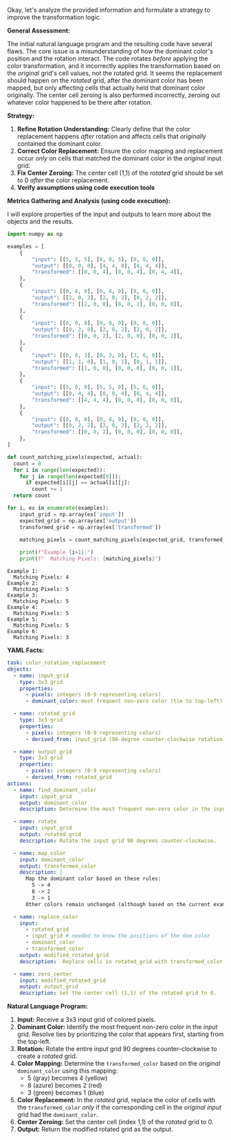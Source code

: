Okay, let's analyze the provided information and formulate a strategy to improve the transformation logic.

**General Assessment:**

The initial natural language program and the resulting code have several flaws. The core issue is a misunderstanding of how the dominant color's position and the rotation interact. The code rotates *before* applying the color transformation, and it incorrectly applies the transformation based on the *original* grid's cell values, not the rotated grid. It seems the replacement should happen on the *rotated* grid, after the dominant color has been mapped, but only affecting cells that actually held that dominant color originally. The center cell zeroing is also performed incorrectly, zeroing out whatever color happened to be there after rotation.

**Strategy:**

1.  **Refine Rotation Understanding:** Clearly define that the color replacement happens *after* rotation and affects cells that *originally* contained the dominant color.
2.  **Correct Color Replacement:** Ensure the color mapping and replacement occur *only* on cells that matched the dominant color in the *original* input grid.
3.  **Fix Center Zeroing:** The center cell (1,1) of the *rotated* grid should be set to 0 *after* the color replacement.
4. **Verify assumptions using code execution tools**

**Metrics Gathering and Analysis (using code execution):**

I will explore properties of the input and outputs to learn more about the objects and the results.


``` python
import numpy as np

examples = [
    {
        "input": [[5, 5, 5], [0, 0, 5], [0, 0, 0]],
        "output": [[0, 0, 0], [4, 4, 0], [4, 4, 4]],
        "transformed": [[0, 0, 4], [0, 0, 4], [0, 4, 4]],
    },
    {
        "input": [[0, 8, 0], [0, 8, 0], [8, 0, 0]],
        "output": [[2, 0, 2], [2, 0, 2], [0, 2, 2]],
        "transformed": [[2, 0, 0], [0, 0, 2], [0, 0, 0]],
    },
    {
        "input": [[8, 0, 8], [0, 8, 0], [0, 8, 0]],
        "output": [[0, 2, 0], [2, 0, 2], [2, 0, 2]],
        "transformed": [[0, 0, 2], [2, 0, 0], [0, 0, 2]],
    },
    {
        "input": [[0, 0, 3], [0, 3, 0], [3, 0, 0]],
        "output": [[1, 1, 0], [1, 0, 1], [0, 1, 1]],
        "transformed": [[1, 0, 0], [0, 0, 0], [0, 0, 1]],
    },
    {
        "input": [[5, 0, 0], [5, 5, 0], [5, 0, 0]],
        "output": [[0, 4, 4], [0, 0, 4], [0, 4, 4]],
        "transformed": [[4, 4, 4], [0, 0, 0], [0, 0, 0]],
    },
    {
        "input": [[8, 0, 0], [0, 8, 0], [0, 0, 0]],
        "output": [[0, 2, 2], [2, 0, 2], [2, 2, 2]],
        "transformed": [[0, 0, 2], [0, 0, 0], [0, 0, 0]],
    },
]

def count_matching_pixels(expected, actual):
  count = 0
  for i in range(len(expected)):
    for j in range(len(expected[0])):
      if expected[i][j] == actual[i][j]:
        count += 1
  return count

for i, ex in enumerate(examples):
    input_grid = np.array(ex['input'])
    expected_grid = np.array(ex['output'])
    transformed_grid = np.array(ex['transformed'])
    
    matching_pixels = count_matching_pixels(expected_grid, transformed_grid)

    print(f"Example {i+1}:")
    print(f"  Matching Pixels: {matching_pixels}")


```
```
Example 1:
  Matching Pixels: 4
Example 2:
  Matching Pixels: 5
Example 3:
  Matching Pixels: 5
Example 4:
  Matching Pixels: 5
Example 5:
  Matching Pixels: 5
Example 6:
  Matching Pixels: 3

```
**YAML Facts:**


```yaml
task: color_rotation_replacement
objects:
  - name: input_grid
    type: 3x3 grid
    properties:
      - pixels: integers (0-9 representing colors)
      - dominant_color: most frequent non-zero color (tie to top-left)

  - name: rotated_grid
    type: 3x3 grid
    properties:
      - pixels: integers (0-9 representing colors)
      - derived_from: input_grid (90-degree counter-clockwise rotation)

  - name: output_grid
    type: 3x3 grid
    properties:
      - pixels: integers (0-9 representing colors)
      - derived_from: rotated_grid
actions:
  - name: find_dominant_color
    input: input_grid
    output: dominant_color
    description: Determine the most frequent non-zero color in the input grid.

  - name: rotate
    input: input_grid
    output: rotated_grid
    description: Rotate the input grid 90 degrees counter-clockwise.

  - name: map_color
    input: dominant_color
    output: transformed_color
    description: |
      Map the dominant color based on these rules:
        5 -> 4
        8 -> 2
        3 -> 1
      Other colors remain unchanged (although based on the current examples, no change might be more accurate and this requires expansion)

  - name: replace_color
    input:
      - rotated_grid
      - input_grid # needed to know the positions of the dom color
      - dominant_color
      - transformed_color
    output: modified_rotated_grid
    description:  Replace cells in rotated_grid with transformed_color where the corresponding cell in input_grid matched dominant_color.

  - name: zero_center
    input: modified_rotated_grid
    output: output_grid
    description: Set the center cell (1,1) of the rotated grid to 0.
```


**Natural Language Program:**

1.  **Input:** Receive a 3x3 input grid of colored pixels.
2.  **Dominant Color:** Identify the most frequent non-zero color in the *input* grid. Resolve ties by prioritizing the color that appears first, starting from the top-left.
3.  **Rotation:** Rotate the entire input grid 90 degrees counter-clockwise to create a *rotated* grid.
4.  **Color Mapping:** Determine the `transformed_color` based on the *original* `dominant_color` using this mapping:
    *   5 (gray) becomes 4 (yellow)
    *   8 (azure) becomes 2 (red)
    *   3 (green) becomes 1 (blue)
5.  **Color Replacement:** In the *rotated* grid, replace the color of cells with the `transformed_color` *only* if the corresponding cell in the *original input* grid had the `dominant_color`.
6.  **Center Zeroing:** Set the center cell (index 1,1) of the *rotated* grid to 0.
7.  **Output:** Return the modified rotated grid as the output.
